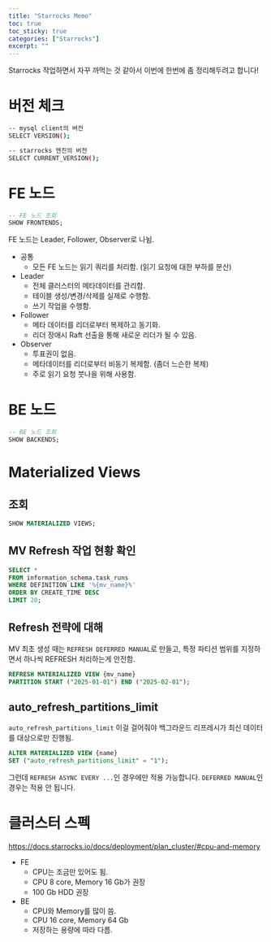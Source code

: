 ```yaml
---
title: "Starrocks Memo"
toc: true
toc_sticky: true
categories: ["Starrocks"]
excerpt: ""
---
```


Starrocks 작업하면서 자꾸 까먹는 것 같아서 이번에 한번에 좀 정리해두려고 합니다!

# 버전 체크

```bash
-- mysql client의 버전
SELECT VERSION();

-- starrocks 엔진의 버전
SELECT CURRENT_VERSION();
```

# FE 노드

```sql
-- FE 노드 조회
SHOW FRONTENDS;
```

FE 노드는 Leader, Follower, Observer로 나뉨.

- 공통
  - 모든 FE 노드는 읽기 쿼리를 처리함. (읽기 요청에 대한 부하를 분산)
- Leader
  - 전체 클러스터의 메타데이터를 관리함.
  - 테이블 생성/변경/삭제를 실제로 수행함.
  - 쓰기 작업을 수행함.
- Follower
  - 메타 데이터를 리더로부터 복제하고 동기화.
  - 리더 장애시 Raft 선출을 통해 새로운 리더가 될 수 있음.
- Observer
  - 투표권이 없음.
  - 메타데이터를 리더로부터 비동기 복제함. (좀더 느슨한 복제)
  - 주로 읽기 요청 붓나을 위해 사용함.


# BE 노드

```sql
-- BE 노드 조회
SHOW BACKENDS;
```

# Materialized Views

## 조회

```sql
SHOW MATERIALIZED VIEWS;
```

## MV Refresh 작업 현황 확인

```sql
SELECT *
FROM information_schema.task_runs
WHERE DEFINITION LIKE '%{mv_name}%'
ORDER BY CREATE_TIME DESC
LIMIT 20;
```

## Refresh 전략에 대해

MV 최초 생성 때는 `REFRESH DEFERRED MANUAL`로 만들고, 특정 파티션 범위를 지정하면서 하나씩 REFRESH 처리하는게 안전함.

```sql
REFRESH MATERIALIZED VIEW {mv_name}
PARTITION START ("2025-01-01") END ("2025-02-01");
```

## auto_refresh_partitions_limit

`auto_refresh_partitions_limit` 이걸 걸어줘야 백그라운드 리프레시가 최신 데이터를 대상으로만 진행됨.

```sql
ALTER MATERIALIZED VIEW {name}
SET ("auto_refresh_partitions_limit" = "1");
```

그런데 `REFRESH ASYNC EVERY ...`인 경우에만 적용 가능합니다. `DEFERRED MANUAL`인 경우는 적용 안 됩니다.


# 클러스터 스펙

https://docs.starrocks.io/docs/deployment/plan_cluster/#cpu-and-memory

- FE
  - CPU는 조금만 있어도 됨.
  - CPU 8 core, Memory 16 Gb가 권장
  - 100 Gb HDD 권장
- BE
  - CPU와 Memory를 많이 씀.
  - CPU 16 core, Memory 64 Gb
  - 저장하는 용량에 따라 다름.
